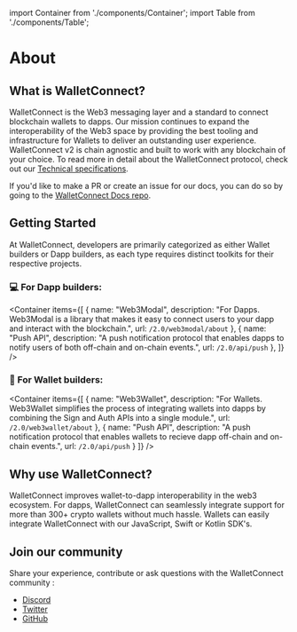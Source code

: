 import Container from './components/Container';
import Table from './components/Table';

# About

## What is WalletConnect?

WalletConnect is the Web3 messaging layer and a standard to connect blockchain wallets to dapps. Our mission continues to expand the interoperability of the Web3 space by providing the best tooling and infrastructure for Wallets to deliver an outstanding user experience. WalletConnect v2 is chain agnostic and built to work with any blockchain of your choice. To read more in detail about the WalletConnect protocol, check out our [Technical specifications](./specs/readme.md).

If you'd like to make a PR or create an issue for our docs, you can do so by going to the [WalletConnect Docs repo](https://github.com/WalletConnect/walletconnect-docs).

## Getting Started

At WalletConnect, developers are primarily categorized as either Wallet builders or Dapp builders, as each type requires distinct toolkits for their respective projects.

### 💻 For Dapp builders:

<Container
items={[
{
name: "Web3Modal",
description: "For Dapps. Web3Modal is a library that makes it easy to connect users to your dapp and interact with the blockchain.",
url: `/2.0/web3modal/about`
},
{
name: "Push API",
description: "A push notification protocol that enables dapps to notify users of both off-chain and on-chain events.",
url: `/2.0/api/push`
},
]}
/>

### 🔐 For Wallet builders:

<Container
items={[
{
name: "Web3Wallet",
description: "For Wallets. Web3Wallet simplifies the process of integrating wallets into dapps by combining the Sign and Auth APIs into a single module.",
url: `/2.0/web3wallet/about`
},
{
name: "Push API",
description: "A push notification protocol that enables wallets to recieve dapp off-chain and on-chain events.",
url: `/2.0/api/push`
}
]}
/>

## Why use WalletConnect?

WalletConnect improves wallet-to-dapp interoperability in the web3 ecosystem. For dapps, WalletConnect can seamlessly integrate support for more than 300+ crypto wallets without much hassle. Wallets can easily integrate WalletConnect with our JavaScript, Swift or Kotlin SDK's.

## Join our community

Share your experience, contribute or ask questions with the WalletConnect community :

- [Discord](https://discord.walletconnect.org)
- [Twitter](https://twitter.com/walletconnect)
- [GitHub](https://github.com/walletconnect)
